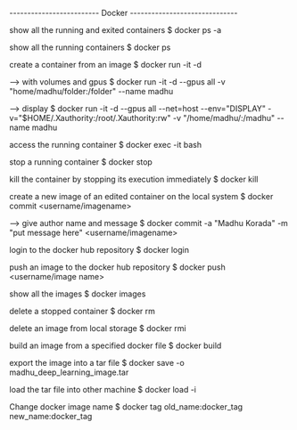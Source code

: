 ------------------------- Docker ------------------------------

show all the running and exited containers
  $ docker ps -a 

show all the running containers
  $ docker ps 

create a container from an image
  $ docker run -it -d <image name>
  
  --> with volumes and gpus
  $ docker run -it -d --gpus all -v "home/madhu/folder:/folder" --name madhu <image name>

  --> display
  $ docker run -it -d --gpus all --net=host --env="DISPLAY" -v="$HOME/.Xauthority:/root/.Xauthority:rw" -v "/home/madhu/:/madhu" --name madhu <image name>

access the running container
  $ docker exec -it <container id> bash

stop a running container
  $ docker stop <container id>

kill the container by stopping its execution immediately
  $ docker kill <container id>

create a new image of an edited container on the local system
  $ docker commit <conatainer id> <username/imagename>
  
  --> give author name and message
  $ docker commit -a "Madhu Korada" -m "put message here" <conatainer id> <username/imagename>

login to the docker hub repository
  $ docker login

push an image to the docker hub repository
  $ docker push <username/image name>

show all the images
  $ docker images

delete a stopped container
  $ docker rm <container id>

delete an image from local storage
  $ docker rmi <image-id>

build an image from a specified docker file
  $ docker build <path to docker file>

export the image into a tar file
  $ docker save -o madhu_deep_learning_image.tar <image-id>

load the tar file into other machine
  $ docker load -i <path to image tar file>

Change docker image name
  $ docker tag old_name:docker_tag new_name:docker_tag 
